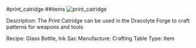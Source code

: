 #print_catridge
##items
![print_catridge](https://dragon-force-studio.com/images/EF_wiki/print_catridge.png)

Description:  The Print Catridge can be used in the Dracolyte Forge to craft patterns for weapons and tools

Recipe:  Glass Bottle, Ink Sac
Manufacture:  Crafting Table
Type:  Item